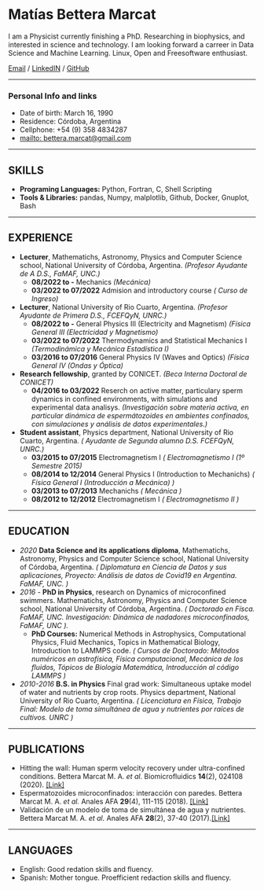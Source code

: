 
# Matías Bettera Marcat

I am a Physicist currently finishing a PhD. Researching in biophysics, and interested in science and technology. I am looking forward a carreer in Data Science and Machine Learning. Linux, Open and Freesoftware enthusiast. <br>

[Email](mailto:bettera.marcat@gmail.com) / [LinkedIN](www.linkedin.com/in/matias-bettera-marcat-3897131b) / [GitHub](https://github.com/mbetteram)

---

### Personal Info and links

 - Date of birth: March 16, 1990
 - Residence: Córdoba, Argentina
 - Cellphone: +54 (9) 358 4834287
 - [mailto: bettera.marcat@gmail.com](mailto:bettera.marcat@gmail.com)


---

##  SKILLS

 - __Programing Languages:__ Python, Fortran, C, Shell Scripting
 - __Tools & Libraries:__ pandas, Numpy, malplotlib, Github, Docker, Gnuplot, Bash


---

##  EXPERIENCE

 - __Lecturer__,  Mathematichs, Astronomy, Physics and Computer Science school, National University of Córdoba, Argentina. _(Profesor Ayudante de A D.S., FaMAF, UNC.)_
   - __08/2022 to -__ Mechanics _(Mecánica)_
   - __03/2022 to 07/2022__ Admision and introductory course _( Curso de Ingreso)_
 - __Lecturer__, National University of Rio Cuarto, Argentina. _(Profesor Ayudante de Primera D.S., FCEFQyN, UNRC.)_
   - __08/2022 to -__ General Physics III (Electricity and Magnetism) _(Física General III (Electricidad y Magnetismo)_
   - __03/2022 to 07/2022__ Thermodynamics and Statistical Mechanics I _(Termodinámica y Mecánica Estadística I)_
   - __03/2016 to 07/2016__ General Physics IV (Waves and Optics) _(Física General IV (Ondas y Óptica)_
 - __Research fellowship__, granted by  CONICET. _(Beca Interna Doctoral de CONICET)_
   - __04/2016 to 03/2022__ Reserch on active matter, particulary sperm dynamics in confined environments, with simulations and experimental data analisys. _(Investigación sobre materia activa, en particular dinámica de espermátozoides en ambientes confinados, con simulaciones y análisis de datos experimentales.)_
 - __Student assistant__, Physics department, National University of Rio Cuarto, Argentina. _( Ayudante de Segunda alumno D.S. FCEFQyN, UNRC.)_
   - __03/2015 to 07/2015__ Electromagnetism I _( Electromagnetismo I (1º Semestre 2015)_
   - __08/2014 to 12/2014__ General Physics I (Introduction to Mechanichs) _( Física General I (Introducción a Mecánica) )_
   - __03/2013 to 07/2013__ Mechanichs _( Mecánica )_
   - __08/2012 to 12/2012__ Electromagnetism I  _( Electromagnetismo II )_


---

##  EDUCATION

 - _2020_ __Data Science and its applications diploma__, Mathematichs, Astronomy, Physics and Computer Science school, National University of Córdoba, Argentina. _( Diplomatura en Ciencia de Datos y sus aplicaciones, Proyecto: Análisis de datos de Covid19 en Argentina. FaMAF, UNC. )_
 - _2016 -_ __PhD in Physics__, research on Dynamics of microconfined swimmers. Mathematichs, Astronomy, Physics and Computer Science school, National University of Córdoba, Argentina. _( Doctorado en Físca. FaMAF, UNC. Investigación: Dinámica de nadadores microconfinados, FaMAF, UNC )._
   - __PhD Courses:__ Numerical Methods in Astrophysics, Computational Physics, Fluid Mechanics, Topics in Mathematical Biology, Introduction to LAMMPS code. _( Cursos de Doctorado: Métodos numéricos en astrofísica, Física computacional, Mecánica de los fluidos, Tópicos de Biología Matemática, Introducción al código LAMMPS )_
 - _2010-2016_ __B.S. in Physics__ Final grad work: Simultaneous uptake model of water and nutrients by crop roots. Physics department, National University of Rio Cuarto, Argentina. _( Licenciatura en Física, Trabajo Final: Modelo de toma simultánea de agua y nutrientes por raíces de cultivos. UNRC )_


---

## PUBLICATIONS

 - Hitting the wall: Human sperm velocity recovery under ultra-confined conditions. Bettera Marcat M. A. _et al._ Biomicrofluidics __14__(2), 024108 (2020). [[Link]](https://doi.org/10.1063/1.5143194)
 - Espermatozoides microconfinados: interacción con paredes. Bettera Marcat M. A. _et al._ Anales AFA __29__(4), 111-115 (2018). [[Link]](https://doi.org/10.31527/analesafa.2018.29.4.111)
 - Validación de un modelo de toma de simultánea de agua y nutrientes. Bettera Marcat M. A. _et al._ Anales AFA __28__(2), 37-40 (2017).[[Link]](https://doi.org/10.31527/analesafa.2017.28.2.37)


---

## LANGUAGES

 - English: Good redation skills and fluency.
 - Spanish: Mother tongue. Proefficient redaction skills and fluency.
